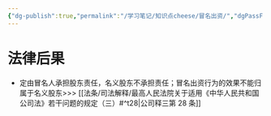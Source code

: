 ```yaml
---
{"dg-publish":true,"permalink":"/学习笔记/知识点cheese/冒名出资/","dgPassFrontmatter":true,"created":"2024-09-16T21:38:42.570+08:00","updated":"2024-09-30T11:29:09.115+08:00"}
---
```


# 法律后果
- 定由冒名人承担股东责任，名义股东不承担责任；冒名出资行为的效果不能归属于名义股东>>> [[法条/司法解释/最高人民法院关于适用《中华人民共和国公司法》若干问题的规定（三）#^t28\|公司释三第 28 条]]